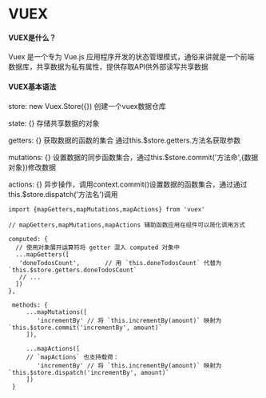 # VUEX

#### VUEX是什么？

   Vuex 是一个专为 Vue.js 应用程序开发的状态管理模式，通俗来讲就是一个前端数据库，共享数据为私有属性，提供存取API供外部读写共享数据

#### VUEX基本语法
   
   store: new Vuex.Store({})   创建一个vuex数据仓库

   state: {}                   存储共享数据的对象

   getters: {}                 获取数据的函数的集合 通过this.$store.getters.方法名获取参数

   mutations: {}               设置数据的同步函数集合，通过this.$store.commit('方法命',{数据对象})修改数据

   actions: {}                 异步操作，调用context.commit()设置数据的函数集合，通过通过this.$store.dispatch('方法名')调用

   ```
   import {mapGetters,mapMutations,mapActions} from 'vuex'

   // mapGetters,mapMutations,mapActions 辅助函数应用在组件可以简化调用方式

   computed: {
     // 使用对象展开运算符将 getter 混入 computed 对象中
     ...mapGetters([
      'doneTodosCount',       // 用 `this.doneTodosCount` 代替为 `this.$store.getters.doneTodosCount`
      // ...
     ])
   },

    methods: {
        ...mapMutations([
           'incrementBy' // 将 `this.incrementBy(amount)` 映射为 `this.$store.commit('incrementBy', amount)`
        ]),

        ...mapActions([
        // `mapActions` 也支持载荷：
           'incrementBy' // 将 `this.incrementBy(amount)` 映射为 `this.$store.dispatch('incrementBy', amount)`
        ])
    }

   ```